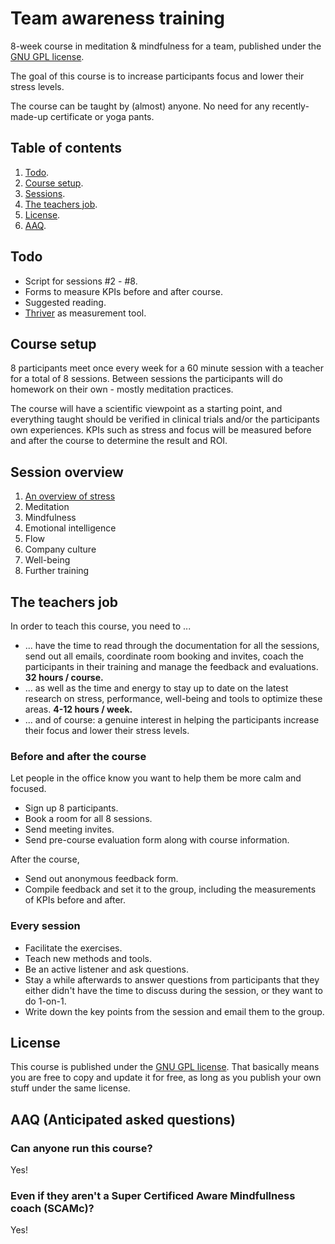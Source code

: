 # Team awareness training
8-week course in meditation &amp; mindfulness for a team, published under the [GNU GPL license](LICENSE).

The goal of this course is to increase participants focus and lower their stress levels. 

The course can be taught by (almost) anyone. No need for any recently-made-up certificate or yoga pants.

## Table of contents
1. [Todo](#todo).
2. [Course setup](#course-setup).
3. [Sessions](#session-overview).
4. [The teachers job](#the-teachers-job).
5. [License](#license).
6. [AAQ](#aaq-anticipated-asked-questions).

## Todo
- Script for sessions #2 - #8.
- Forms to measure KPIs before and after course.
- Suggested reading.
- [Thriver](www.thriver.io) as measurement tool.

## Course setup
8 participants meet once every week for a 60 minute session with a teacher for a total of 8 sessions. Between sessions the participants will do homework on their own - mostly meditation practices.

The course will have a scientific viewpoint as a starting point, and everything taught should be verified in clinical trials and/or the participants own experiences. KPIs such as stress and focus will be measured before and after the course to determine the result and ROI.

## Session overview

1. [An overview of stress](session-01-stress.md)
2. Meditation
3. Mindfulness
4. Emotional intelligence
5. Flow
6. Company culture
7. Well-being
8. Further training

## The teachers job

In order to teach this course, you need to ...
- ... have the time to read through the documentation for all the sessions, send out all emails, coordinate room booking and invites, coach the participants in their training and manage the feedback and evaluations. **32 hours / course.**
- ... as well as the time and energy to stay up to date on the latest research on stress, performance, well-being and tools to optimize these areas. **4-12 hours / week.**
- ... and of course: a genuine interest in helping the participants increase their focus and lower their stress levels.

### Before and after the course
Let people in the office know you want to help them be more calm and focused.

- Sign up 8 participants.
- Book a room for all 8 sessions.
- Send meeting invites.
- Send pre-course evaluation form along with course information. 

After the course,
- Send out anonymous feedback form.
- Compile feedback and set it to the group, including the measurements of KPIs before and after.

### Every session
- Facilitate the exercises.
- Teach new methods and tools.
- Be an active listener and ask questions.
- Stay a while afterwards to answer questions from participants that they either didn't have the time to discuss during the session, or they want to do 1-on-1.
- Write down the key points from the session and email them to the group.

## License
This course is published under the [GNU GPL license](LICENSE). That basically means you are free to copy and update it for free, as long as you publish your own stuff under the same license.

## AAQ (Anticipated asked questions)
### Can anyone run this course?
Yes! 

### Even if they aren't a Super Certificed Aware Mindfullness coach (SCAMc)?
Yes!
